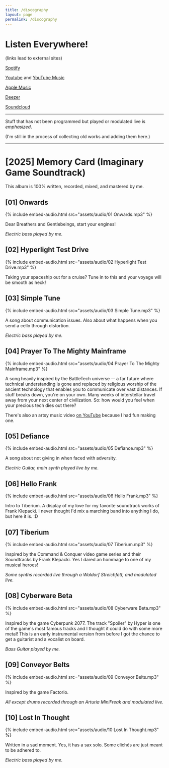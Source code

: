 ```yaml
---
title: /discography
layout: page
permalink: /discography
---
```


# Listen Everywhere!

(links lead to external sites)

<a class="hacky-button-spotify" href="https://open.spotify.com/artist/6pca4zK3i3RHlKr2HbYMWZ">Spotify</a>

<a class="hacky-button-youtube" href="https://www.youtube.com/@BasstronautMusic">Youtube</a> and <a class="hacky-button-youtube" href="https://music.youtube.com/channel/UCAcmrenel22MHbjCOgfy5dg">YouTube Music</a>

<a class="hacky-button-apple" href="https://music.apple.com/de/artist/basstronaut/1592675229">Apple Music</a>

<a class="hacky-button-deezer" href="https://www.deezer.com/de/album/716794801">Deezer</a>

<a class="hacky-button-soundcloud" href="https://soundcloud.com/justabasstronaut">Soundcloud</a>

<hr>

Stuff that has not been programmed but played or modulated live is _emphasized_.

(I'm still in the process of collecting old works and adding them here.)

<hr>

# [2025] Memory Card (Imaginary Game Soundtrack)

This album is 100% written, recorded, mixed, and mastered by me.

## [01] Onwards

{% include embed-audio.html src="assets/audio/01 Onwards.mp3" %}

Dear Breathers and Gentlebeings, start your engines!

_Electric bass played by me._

## [02] Hyperlight Test Drive

{% include embed-audio.html src="assets/audio/02 Hyperlight Test Drive.mp3" %}

Taking your spaceship out for a cruise? Tune in to this and your voyage will be smooth as heck!

## [03] Simple Tune

{% include embed-audio.html src="assets/audio/03 Simple Tune.mp3" %}

A song about communication issues. Also about what happens when you send a cello through distortion.

_Electric bass played by me._

## [04] Prayer To The Mighty Mainframe

{% include embed-audio.html src="assets/audio/04 Prayer To The Mighty Mainframe.mp3" %}

A song heavily inspired by the BattleTech universe -- a far future where technical understanding is gone and replaced by religious worship of the ancient technology that enables you to communicate over vast distances. If stuff breaks down, you're on your own. Many weeks of interstellar travel away from your next center of civilization. So: how would you feel when your precious tech dies out there?

There's also an artsy music video <a class="hacky-button-youtube" href="https://www.youtube.com/watch?v=Bu3kdQiEpnU">on YouTube</a> because I had fun making one.

## [05] Defiance

{% include embed-audio.html src="assets/audio/05 Defiance.mp3" %}

A song about not giving in when faced with adversity.

_Electric Guitar, main synth played live by me._


## [06] Hello Frank

{% include embed-audio.html src="assets/audio/06 Hello Frank.mp3" %}

Intro to Tiberium. A display of my love for my favorite soundtrack works of Frank Klepacki. I never thought I'd mix a marching band into anything I do, but here it is. :D

## [07] Tiberium

{% include embed-audio.html src="assets/audio/07 Tiberium.mp3" %}

Inspired by the Command & Conquer video game series and their Soundtracks by Frank Klepacki. Yes I dared an hommage to one of my musical heroes!

_Some synths recorded live through a Waldorf Streichfett, and modulated live._

## [08] Cyberware Beta

{% include embed-audio.html src="assets/audio/08 Cyberware Beta.mp3" %}

Inspired by the game Cyberpunk 2077. The track "Spoiler" by Hyper is one of the game's most famous tracks and I thought it could do with some more metal! This is an early instrumental version from before I got the chance to get a guitarist and a vocalist on board.

_Bass Guitar played by me._

## [09] Conveyor Belts

{% include embed-audio.html src="assets/audio/09 Conveyor Belts.mp3" %}

Inspired by the game Factorio.

_All except drums recorded through an Arturia MiniFreak and modulated live._

## [10] Lost In Thought

{% include embed-audio.html src="assets/audio/10 Lost In Thought.mp3" %}

Written in a sad moment. Yes, it has a sax solo. Some clichés are just meant to be adhered to.

_Electric bass played by me._